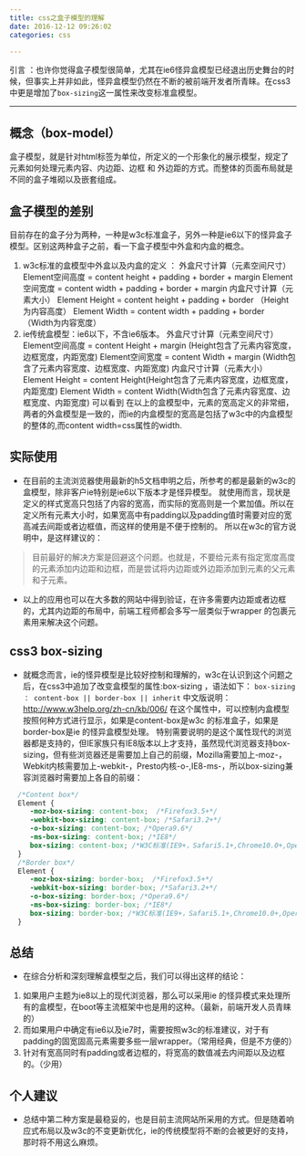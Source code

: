 ```yaml
---
title: css之盒子模型的理解
date: 2016-12-12 09:26:02
categories: css

---
```


引言 ：也许你觉得盒子模型很简单，尤其在ie6怪异盒模型已经退出历史舞台的时候，但事实上并非如此，怪异盒模型仍然在不断的被前端开发者所青睐。在css3中更是增加了`box-sizing`这一属性来改变标准盒模型。

---

<!--more-->

##  概念（box-model） 
   
盒子模型，就是针对html标签为单位，所定义的一个形象化的展示模型，规定了元素如何处理元素内容、内边距、边框 和 外边距的方式。而整体的页面布局就是不同的盒子堆砌以及嵌套组成。

## 盒子模型的差别

目前存在的盒子分为两种，一种是w3c标准盒子，另外一种是ie6以下的怪异盒子模型。区别这两种盒子之前，看一下盒子模型中外盒和内盒的概念。
1. w3c标准的盒模型中外盒以及内盒的定义 ：
    外盒尺寸计算（元素空间尺寸）
  Element空间高度 = content height + padding + border + margin
  Element 空间宽度 = content width + padding + border + margin
    内盒尺寸计算（元素大小）
  Element Height = content height + padding + border （Height为内容高度）
  Element Width = content width + padding + border （Width为内容宽度）
2. ie传统盒模型：ie6以下，不含ie6版本。
   外盒尺寸计算（元素空间尺寸）
  Element空间高度 = content Height + margin (Height包含了元素内容宽度，边框宽度，内距宽度)
  Element空间宽度 = content Width + margin (Width包含了元素内容宽度、边框宽度、内距宽度)
    内盒尺寸计算（元素大小）
  Element Height = content Height(Height包含了元素内容宽度，边框宽度，内距宽度)
  Element Width = content Width(Width包含了元素内容宽度、边框宽度、内距宽度)
 	可以看到 在以上的盒模型中，元素的宽高定义的非常细，两者的外盒模型是一致的，而ie的内盒模型的宽高是包括了w3c中的内盒模型的整体的,而content width=css属性的width.

## 实际使用
* 在目前的主流浏览器使用最新的h5文档申明之后，所参考的都是最新的w3c的盒模型，除非客户ie特别是ie6以下版本才是怪异模型。
就使用而言，现状是定义的样式宽高只包括了内容的宽高，而实际的宽高则是一个累加值。所以在定义所有元素大小时，如果宽高中有padding以及padding值时需要对应的宽高减去间距或者边框值，而这样的使用是不便于控制的。
所以在w3c的官方说明中，是这样建议的：
> 目前最好的解决方案是回避这个问题。也就是，不要给元素有指定宽度高度的元素添加内边距和边框，而是尝试将内边距或外边距添加到元素的父元素和子元素。
 
* 以上的应用也可以在大多数的网站中得到验证，在许多需要内边距或者边框的，尤其内边距的布局中，前端工程师都会多写一层类似于wrapper 的包裹元素用来解决这个问题。
  
## css3 box-sizing
* 就概念而言，ie的怪异模型是比较好控制和理解的，w3c在认识到这个问题之后，在css3中追加了改变盒模型的属性:box-sizing ，语法如下：
  `box-sizing ： content-box || border-box || inherit`
  中文版说明：http://www.w3help.org/zh-cn/kb/006/
  在这个属性中，可以控制内盒模型按照何种方式进行显示，如果是content-box是w3c 的标准盒子，如果是border-box是ie 的怪异盒模型处理。
  特别需要说明的是这个属性现代的浏览器都是支持的，但IE家族只有IE8版本以上才支持，虽然现代浏览器支持box-sizing，但有些浏览器还是需要加上自己的前缀，Mozilla需要加上-moz-，Webkit内核需要加上-webkit-，Presto内核-o-,IE8-ms-，所以box-sizing兼容浏览器时需要加上各自的前缀：
``` css
  /*Content box*/
  Element {
     -moz-box-sizing: content-box;  /*Firefox3.5+*/
     -webkit-box-sizing: content-box; /*Safari3.2+*/
     -o-box-sizing: content-box; /*Opera9.6*/
     -ms-box-sizing: content-box; /*IE8*/
     box-sizing: content-box; /*W3C标准(IE9+，Safari5.1+,Chrome10.0+,Opera10.6+都符合box-sizing的w3c标准语法)*/
  }       
  /*Border box*/
  Element {
     -moz-box-sizing: border-box;  /*Firefox3.5+*/
     -webkit-box-sizing: border-box; /*Safari3.2+*/
     -o-box-sizing: border-box; /*Opera9.6*/
     -ms-box-sizing: border-box; /*IE8*/
     box-sizing: border-box; /*W3C标准(IE9+，Safari5.1+,Chrome10.0+,Opera10.6+都符合box-sizing的w3c标准语法)*/
  }
```
## 总结 
* 在综合分析和深刻理解盒模型之后，我们可以得出这样的结论：
1. 如果用户主题为ie8以上的现代浏览器，那么可以采用ie 的怪异模式来处理所有的盒模型，在boot等主流框架中也是用的这种。（最新，前端开发人员青睐的）
2. 而如果用户中确定有ie6以及ie7时，需要按照w3c的标准建议，对于有padding的固宽固高元素需要多些一层wrapper。（常用经典，但是不方便的）
3. 针对有宽高同时有padding或者边框的，将宽高的数值减去内间距以及边框的。（少用）

## 个人建议
* 总结中第二种方案是最稳妥的，也是目前主流网站所采用的方式。但是随着响应式布局以及w3c的不变更新优化，ie的传统模型将不断的会被更好的支持，那时将不用这么麻烦。  